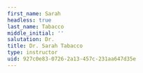 ```yaml
---
first_name: Sarah
headless: true
last_name: Tabacco
middle_initial: ''
salutation: Dr.
title: Dr. Sarah Tabacco
type: instructor
uid: 927c0e83-0726-2a13-457c-231aa647d35e
---
```

